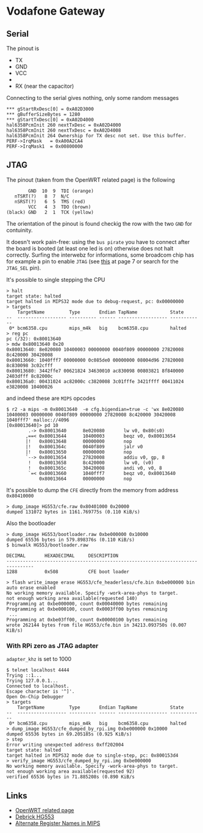 # Vodafone Gateway

## Serial

The pinout is

 - TX
 - GND
 - VCC
 - 
 - RX (near the capacitor)

Connecting to the serial gives nothing, only some random
messages

```
*** gStartRxDesc[0] = 0xA02D3000 
*** gBufferSizeBytes = 1280 
*** gStartTxDesc[0] = 0xA02D4000 
hal6358PcmInit 260 nextTxDesc = 0xA02D4000 
hal6358PcmInit 260 nextTxDesc = 0xA02D4008 
hal6358PcmInit 264 Ownership for TX desc not set. Use this buffer. 
PERF->IrqMask   = 0xA00A2CA4 
PERF->IrqMask1  = 0x00800000
```

## JTAG

The pinout (taken from the OpenWRT related page) is the following

```
        GND  10  9  TDI (orange)
   nTSRT(?)   8  7  N/C
   nSRST(?)   6  5  TMS (red)
        VCC   4  3  TDO (brown)
(black) GND   2  1  TCK (yellow)
```

The orientation of the pinout is found checkig the row with the
two ``GND`` for contuinity.

It doesn't work pain-free: using the ``bus pirate`` you have
to connect after the board is booted (at least one led is on)
otherwise does not halt correctly. Surfing the interwebz for
informations, some broadcom chip has for example a pin to enable
``JTAG`` (see [this](http://www.cypress.com/file/298756/download) at page 7
or search for the ``JTAG_SEL`` pin).

It's possible to single stepping the CPU

```
> halt
target state: halted
target halted in MIPS32 mode due to debug-request, pc: 0x00000000
> targets
    TargetName         Type       Endian TapName            State       
--  ------------------ ---------- ------ ------------------ ------------
 0* bcm6358.cpu        mips_m4k   big    bcm6358.cpu        halted
> reg pc
pc (/32): 0x80013640
> mdw 0x80013640 0x20
0x80013640: 8e020080 10400003 00000000 0040f809 00000000 27820008 8c420000 30420008 
0x80013660: 1040fff7 00000000 0c085de0 00000000 08004d96 27820008 8c830098 3c02cfff 
0x80013680: 3442ffe7 00621824 34630010 ac830098 00803821 8f840000 2403dfff 8c82000c 
0x800136a0: 00431024 ac82000c c3820008 3c01fffe 3421ffff 00411024 e3820008 10400026
```

and indeed these are ``MIPS`` opcodes

```
$ r2 -a mips -m 0x80013640  -e cfg.bigendian=true -c 'wx 8e020080 10400003 00000000 0040f809 00000000 27820008 8c420000 30420008 1040fff7' malloc://4096
[0x80013640]> pd 10
        .-> 0x80013640      8e020080       lw v0, 0x80(s0)
       ,==< 0x80013644      10400003       beqz v0, 0x80013654
       |!   0x80013648      00000000       nop
       |!   0x8001364c      0040f809       jalr v0
       |!   0x80013650      00000000       nop
       `--> 0x80013654      27820008       addiu v0, gp, 8
        !   0x80013658      8c420000       lw v0, (v0)
        !   0x8001365c      30420008       andi v0, v0, 8
        `=< 0x80013660      1040fff7       beqz v0, 0x80013640
            0x80013664      00000000       nop
```

It's possible to dump the ``CFE`` directly from the memory
from address ``0x80410000``

```
> dump_image HG553/cfe.raw 0x80401000 0x20000
dumped 131072 bytes in 1161.769775s (0.110 KiB/s)
```

Also the bootloader

```
> dump_image HG553/bootloader.raw 0xbe000000 0x10000
dumped 65536 bytes in 579.898376s (0.110 KiB/s)
$ binwalk HG553/bootloader.raw 

DECIMAL       HEXADECIMAL     DESCRIPTION
--------------------------------------------------------------------------------
1288          0x508           CFE boot loader

```

```
> flash write_image erase HG553/cfe_headerless/cfe.bin 0xbe000000 bin
auto erase enabled
No working memory available. Specify -work-area-phys to target.
not enough working area available(requested 140)
Programming at 0xbe000000, count 0x00040000 bytes remaining
Programming at 0xbe000100, count 0x0003ff00 bytes remaining
 ...
Programming at 0xbe03ff00, count 0x00000100 bytes remaining
wrote 262144 bytes from file HG553/cfe.bin in 34213.093750s (0.007 KiB/s)
```

### With RPi zero as JTAG adapter

``adapter_khz`` is set to 1000

```
$ telnet localhost 4444
Trying ::1...
Trying 127.0.0.1...
Connected to localhost.
Escape character is '^]'.
Open On-Chip Debugger
> targets
    TargetName         Type       Endian TapName            State       
--  ------------------ ---------- ------ ------------------ ------------
 0* bcm6358.cpu        mips_m4k   big    bcm6358.cpu        halted
> dump_image HG553/cfe_dumped_by_rpi.img 0xbe000000 0x10000
dumped 65536 bytes in 69.205185s (0.925 KiB/s)
> step
Error writing unexpected address 0xff202004
target state: halted
target halted in MIPS32 mode due to single-step, pc: 0x800153d4
> verify_image HG553/cfe_dumped_by_rpi.img 0xbe000000
No working memory available. Specify -work-area-phys to target.
not enough working area available(requested 92)
verified 65536 bytes in 71.885208s (0.890 KiB/s
```

## Links

 - [OpenWRT related page](https://wiki.openwrt.org/toh/huawei/hg553)
 - [Debrick HG553](https://onetransistor.blogspot.it/2016/02/debrick-huawei-hg553-brcm6358-cfe.html)
 - [Alternate Register Names in MIPS](https://www.cs.umd.edu/class/sum2003/cmsc311/Notes/Mips/altReg.html)
